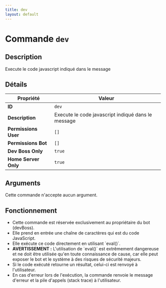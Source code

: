 ```yaml
---
title: dev
layout: default
---
```


# Commande `dev`

## Description

Execute le code javascript indiqué dans le message

## Détails

| Propriété | Valeur |
| --- | --- |
| **ID** | `dev` |
| **Description** | Execute le code javascript indiqué dans le message |
| **Permissions User** | `[]` |
| **Permissions Bot** | `[]` |
| **Dev Boss Only** | `true` |
| **Home Server Only** | `true` |

## Arguments

Cette commande n'accepte aucun argument.

## Fonctionnement

- Cette commande est réservée exclusivement au propriétaire du bot (devBoss).
- Elle prend en entrée une chaîne de caractères qui est du code JavaScript.
- Elle exécute ce code directement en utilisant \`eval()\`.
- **AVERTISSEMENT :** L'utilisation de \`eval()\` est extrêmement dangereuse et ne doit être utilisée qu'en toute connaissance de cause, car elle peut exposer le bot et le système à des risques de sécurité majeurs.
- Si le code exécuté retourne un résultat, celui-ci est renvoyé à l'utilisateur.
- En cas d'erreur lors de l'exécution, la commande renvoie le message d'erreur et la pile d'appels (stack trace) à l'utilisateur.
